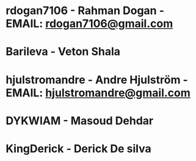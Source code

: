 # rdogan7106 - Rahman Dogan - EMAIL: rdogan7106@gmail.com
# Barileva - Veton Shala 
# hjulstromandre - Andre Hjulström - EMAIL: hjulstromandre@gmail.com
# DYKWIAM - Masoud Dehdar
# KingDerick - Derick De silva
